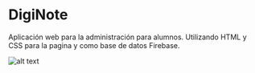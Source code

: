 # DigiNote
Aplicación web para la administración para alumnos.
Utilizando HTML y CSS para la pagina y como base de datos Firebase.

![alt text](https://s13.postimg.org/qs90fjfbr/image.jpg)
